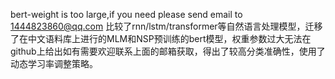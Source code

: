 bert-weight is too large,if you need please send email to 1444823860@qq.com
比较了rnn/lstm/transformer等自然语言处理模型，迁移了在中文语料库上进行的MLM和NSP预训练的bert模型，权重参数过大无法在github上给出如有需要欢迎联系上面的邮箱获取，得出了较高分类准确性，使用了动态学习率调整策略。
